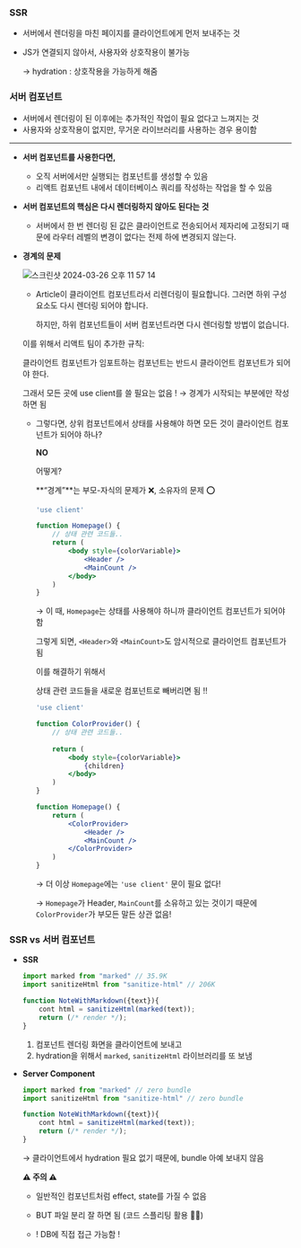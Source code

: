 ### SSR

- 서버에서 렌더링을 마친 페이지를 클라이언트에게 먼저 보내주는 것
- JS가 연결되지 않아서, 사용자와 상호작용이 불가능
    
    → hydration : 상호작용을 가능하게 해줌
    

### 서버 컴포넌트

- 서버에서 렌더링이 된 이후에는 추가적인 작업이 필요 없다고 느껴지는 것
- 사용자와 상호작용이 없지만, 무거운 라이브러리를 사용하는 경우 용이함

---

- **서버 컴포넌트를 사용한다면,**
    - 오직 서버에서만 실행되는 컴포넌트를 생성할 수 있음
    - 리액트 컴포넌트 내에서 데이터베이스 쿼리를 작성하는 작업을 할 수 있음
- **서버 컴포넌트의 핵심은 다시 렌더링하지 않아도 된다는 것**
    - 서버에서 한 번 렌더링 된 값은 클라이언트로 전송되어서 제자리에 고정되기 때문에 라우터 레벨의 변경이 없다는 전제 하에 변경되지 않는다.
- **경계의 문제**

    ![스크린샷 2024-03-26 오후 11 57 14](https://github.com/intersoom/TSL/assets/78731710/7ed91d57-a701-4d3b-89ed-ba8b24580fce)

    - Article이 클라이언트 컴포넌트라서 리렌더링이 필요합니다. 그러면 하위 구성 요소도 다시 렌더링 되어야 합니다.
        
        하지만, 하위 컴포넌트들이 서버 컴포넌트라면 다시 렌더링할 방법이 없습니다. 
        
    
    이를 위해서 리액트 팀이 추가한 규칙:
    
    클라이언트 컴포넌트가 임포트하는 컴포넌트는 반드시 클라이언트 컴포넌트가 되어야 한다.
    
    그래서 모든 곳에 use client를 쓸 필요는 없음 ! → 경계가 시작되는 부분에만 작성하면 됨 
    
    - 그렇다면, 상위 컴포넌트에서 상태를 사용해야 하면 모든 것이 클라이언트 컴포넌트가 되어야 하나?
        
        **NO**
        
        어떻게?
        
        **“경계”**는 부모-자식의 문제가 ❌, 소유자의 문제 ⭕️
        
        ```jsx
        'use client'
        
        function Homepage() {
        	// 상태 관련 코드들..
        	return (
        		<body style={colorVariable}>
        			<Header />
        			<MainCount />
        		</body>
        	)
        }
        ```
        
        →  이 때, `Homepage`는 상태를 사용해야 하니까 클라이언트 컴포넌트가 되어야 함
        
        그렇게 되면, `<Header>`와 `<MainCount>`도 암시적으로 클라이언트 컴포넌트가 됨
        
        이를 해결하기 위해서
        
        상태 관련 코드들을 새로운 컴포넌트로 빼버리면 됨 !!
        
        ```jsx
        'use client'
        
        function ColorProvider() {
        	// 상태 관련 코드들..
        	
        	return (
        		<body style={colorVariable}>
        			{children}
        		</body>
        	)
        }
        ```
        
        ```jsx
        function Homepage() {
        	return (
        		<ColorProvider>
        			<Header />
        			<MainCount />
        		</ColorProvider>
        	)
        }
        ```
        
        → 더 이상 `Homepage`에는 `'use client'` 문이 필요 없다!
        
        → `Homepage`가 Header, `MainCount`를 소유하고 있는 것이기 때문에 `ColorProvider`가 부모든 말든 상관 없음!
        

### SSR vs 서버 컴포넌트

- **SSR**
    
    ```jsx
    import marked from "marked" // 35.9K
    import sanitizeHtml from "sanitize-html" // 206K
    
    function NoteWithMarkdown({text}){
    	cont html = sanitizeHtml(marked(text));
    	return (/* render */);
    }
    ```
    
    1. 컴포넌트 렌더링 화면을 클라이언트에 보내고
    2. hydration을 위해서 `marked`, `sanitizeHtml` 라이브러리를 또 보냄
- **Server Component**
    
    ```jsx
    import marked from "marked" // zero bundle
    import sanitizeHtml from "sanitize-html" // zero bundle
    
    function NoteWithMarkdown({text}){
    	cont html = sanitizeHtml(marked(text));
    	return (/* render */);
    }
    ```
    
    → 클라이언트에서 hydration 필요 없기 때문에, bundle 아예 보내지 않음
    
    **⚠️ 주의 ⚠️**
    
    - 일반적인 컴포넌트처럼 effect, state를 가질 수 없음
    - BUT 파일 분리 잘 하면 됨 (코드 스플리팅 활용 👍🏻)
    
    - ! DB에 직접 접근 가능함 !
